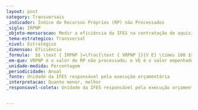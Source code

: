 ```yaml
---
layout: post
category: Transversais
_indicador: Índice de Recursos Próprios (RP) não Processados 
_sigla: IRPNP
_objeto-mensuracao: Medir a eficiência da IFES na contratação de aquisição de bens ou prestação de serviços
_tema-estrategico: Transversal
_nivel: Estratégico
_dimensao: Eficiência
_formula:  $$ \text { IRPNP }=\frac{\text { VRPNP }}{V E} \times 100 $$
_em-que: VRPNP é o valor de RP não processado; e VE é o valor empenhado.
_unidade-medida: Percentagem
_periodicidade: Anual
_fonte: Unidade da IFES responsável pela execução orçamentária
_interpretacao: Quanto menor, melhor
_responsavel-coleta: Unidade da IFES responsável pela execução orçamentária


---
```

